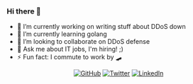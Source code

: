 ### Hi there 👋

- 🔭 I’m currently working on writing stuff about DDoS down
- 🌱 I’m currently learning golang
- 👯 I’m looking to collaborate on DDoS defense
- 💬 Ask me about IT jobs, I'm hiring! ;)
- ⚡ Fun fact: I commute to work by 🛹

<p align="center">
<a href="https://github.com/craig"><img src="https://img.shields.io/github/followers/craig.svg?label=GitHub&style=social" alt="GitHub"></a>
<a href="https://twitter.com/dercraig"><img src="https://img.shields.io/twitter/follow/craig?label=Twitter&style=social" alt="Twitter"></a>
<a href="https://www.linkedin.com/in/stefan-behte-221188104/"><img src="https://img.shields.io/badge/LinkedIn--_.svg?style=social&logo=linkedin" alt="LinkedIn"></a>
  
